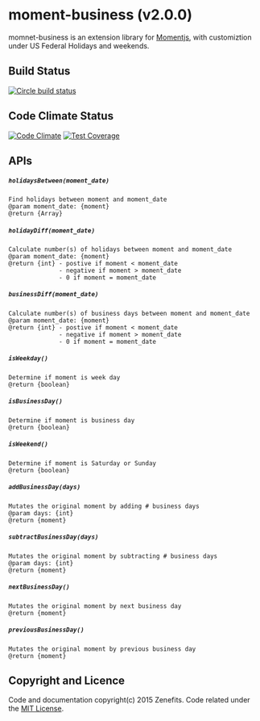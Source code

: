 # moment-business (v2.0.0)

momnet-business is an extension library for [Momentjs](http://momentjs.com/), with customiztion under US Federal Holidays and weekends.

## Build Status
[![Circle build status](https://circleci.com/gh/dstyle28/moment_business.svg?style=shield)](https://circleci.com/gh/dstyle28/moment_business)

## Code Climate Status
[![Code Climate](https://codeclimate.com/github/dstyle28/moment_business/badges/gpa.svg)](https://codeclimate.com/github/dstyle28/moment_business)
[![Test Coverage](https://codeclimate.com/github/dstyle28/moment_business/badges/coverage.svg)](https://codeclimate.com/github/dstyle28/moment_business)

## APIs

##### `holidaysBetween(moment_date)`
	Find holidays between moment and moment_date
	@param moment_date: {moment}
	@return {Array}

##### `holidayDiff(moment_date)`
	Calculate number(s) of holidays between moment and moment_date
	@param moment_date: {moment}
	@return {int} - postive if moment < moment_date
	              - negative if moment > moment_date
	              - 0 if moment = moment_date

##### `businessDiff(moment_date)`
	Calculate number(s) of business days between moment and moment_date
	@param moment_date: {moment}
	@return {int} - postive if moment < moment_date
	              - negative if moment > moment_date
	              - 0 if moment = moment_date

##### `isWeekday()`
	Determine if moment is week day
	@return {boolean}

##### `isBusinessDay()`
	Determine if moment is business day
	@return {boolean}

##### `isWeekend()`
	Determine if moment is Saturday or Sunday
	@return {boolean}

##### `addBusinessDay(days)`
	Mutates the original moment by adding # business days
	@param days: {int}
	@return {moment}

##### `subtractBusinessDay(days)`
	Mutates the original moment by subtracting # business days
	@param days: {int}
	@return {moment}

##### `nextBusinessDay()`
	Mutates the original moment by next business day
	@return {moment}

##### `previousBusinessDay()`
	Mutates the original moment by previous business day
	@return {moment}

## Copyright and Licence
Code and documentation copyright(c) 2015 Zenefits. Code related under the [MIT License](https://github.com/dstyle28/moment_business/blob/master/LICENSE).
